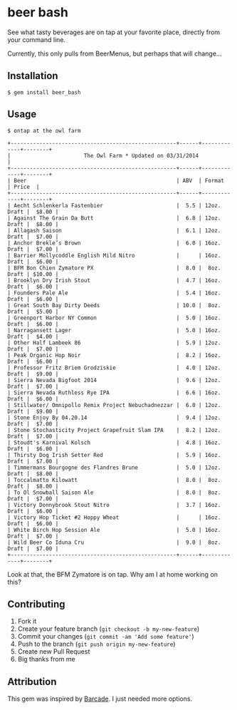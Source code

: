 # beer bash

See what tasty beverages are on tap at your favorite place, directly from your command line.

Currently, this only pulls from BeerMenus, but perhaps that will change...


## Installation

    $ gem install beer_bash


## Usage

    $ ontap at the owl farm

    +----------------------------------------------------+------+-------------+--------+
    |                       The Owl Farm * Updated on 03/31/2014                       |
    +----------------------------------------------------+------+-------------+--------+
    | Beer                                               | ABV  | Format      | Price  |
    +----------------------------------------------------+------+-------------+--------+
    | Aecht Schlenkerla Fastenbier                       |  5.5 | 12oz. Draft |  $8.00 |
    | Against The Grain Da Butt                          |  6.8 | 12oz. Draft |  $8.00 |
    | Allagash Saison                                    |  6.1 | 12oz. Draft |  $7.00 |
    | Anchor Brekle’s Brown                              |  6.0 | 16oz. Draft |  $7.00 |
    | Barrier Mollycoddle English Mild Nitro             |      | 16oz. Draft |  $6.00 |
    | BFM Bon Chien Zymatore PX                          |  8.0 |  8oz. Draft | $10.00 |
    | Brooklyn Dry Irish Stout                           |  4.7 | 16oz. Draft |  $6.00 |
    | Founders Pale Ale                                  |  5.4 | 16oz. Draft |  $6.00 |
    | Great South Bay Dirty Deeds                        | 10.0 |  8oz. Draft |  $5.00 |
    | Greenport Harbor NY Common                         |  5.0 | 16oz. Draft |  $6.00 |
    | Narragansett Lager                                 |  5.0 | 16oz. Draft |  $4.00 |
    | Other Half Lambeek 86                              |  5.9 | 12oz. Draft |  $7.00 |
    | Peak Organic Hop Noir                              |  8.2 | 16oz. Draft |  $6.00 |
    | Professor Fritz Briem Grodziskie                   |  4.0 | 12oz. Draft |  $9.00 |
    | Sierra Nevada Bigfoot 2014                         |  9.6 | 12oz. Draft |  $7.00 |
    | Sierra Nevada Ruthless Rye IPA                     |  6.6 | 16oz. Draft |  $6.00 |
    | Stillwater/ Omnipollo Remix Project Nebuchadnezzar |  6.0 | 12oz. Draft |  $9.00 |
    | Stone Enjoy By 04.20.14                            |  9.4 | 12oz. Draft |  $7.00 |
    | Stone Stochasticity Project Grapefruit Slam IPA    |  8.2 | 12oz. Draft |  $7.00 |
    | Stoudt's Karnival Kolsch                           |  4.8 | 16oz. Draft |  $6.00 |
    | Thirsty Dog Irish Setter Red                       |  5.9 | 16oz. Draft |  $7.00 |
    | Timmermans Bourgogne des Flandres Brune            |  5.0 | 12oz. Draft |  $8.00 |
    | Toccalmatto Kilowatt                               |  8.0 |  8oz. Draft |  $8.00 |
    | To Ol Snowball Saison Ale                          |  8.0 |  8oz. Draft |  $7.00 |
    | Victory Donnybrook Stout Nitro                     |  3.7 | 16oz. Draft |  $6.00 |
    | Victory Hop Ticket #2 Hoppy Wheat                  |      | 16oz. Draft |  $6.00 |
    | White Birch Hop Session Ale                        |  5.0 | 16oz. Draft |  $7.00 |
    | Wild Beer Co Iduna Cru                             |  9.0 |  8oz. Draft |  $7.00 |
    +----------------------------------------------------+------+-------------+--------+

Look at that, the BFM Zymatore is on tap. Why am I at home working on this?


## Contributing

1. Fork it
2. Create your feature branch (`git checkout -b my-new-feature`)
3. Commit your changes (`git commit -am 'Add some feature'`)
4. Push to the branch (`git push origin my-new-feature`)
5. Create new Pull Request
6. Big thanks from me


## Attribution

This gem was inspired by [Barcade](https://github.com/maxstoller/barcade). I just needed more options.
